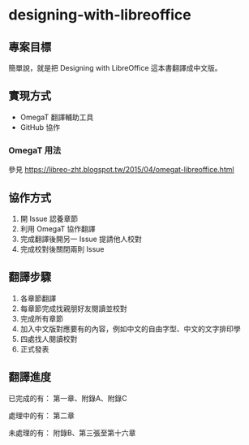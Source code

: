 # designing-with-libreoffice
## 專案目標
簡單說，就是把 Designing with LibreOffice 這本書翻譯成中文版。

## 實現方式
* OmegaT 翻譯輔助工具
* GitHub 協作

### OmegaT 用法
參見 https://libreo-zht.blogspot.tw/2015/04/omegat-libreoffice.html

## 協作方式
1. 開 Issue 認養章節
2. 利用 OmegaT 協作翻譯
3. 完成翻譯後開另一 Issue 提請他人校對
4. 完成校對後關閉兩則 Issue

## 翻譯步驟
1. 各章節翻譯
2. 每章節完成找親朋好友閱讀並校對
3. 完成所有章節
4. 加入中文版對應要有的內容，例如中文的自由字型、中文的文字排印學
5. 四處找人閱讀校對
6. 正式發表

## 翻譯進度
已完成的有：
第一章、附錄A、附錄C

處理中的有：
第二章

未處理的有：
附錄B、第三張至第十六章
